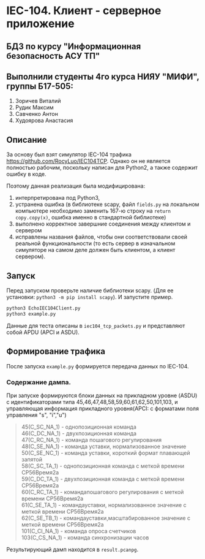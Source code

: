 # IEC-104. Клиент - серверное приложение

## БДЗ по курсу "Информационная безопасность АСУ ТП"

## Выполнили студенты 4го курса НИЯУ "МИФИ", группы Б17-505:

1. Зоричев Виталий
2. Рудик Максим
3. Савченко Антон
4. Худоярова Анастасия

## Описание

За основу был взят симулятор IEC-104 трафика https://github.com/RocyLuo/IEC104TCP. Однако он не является полностью рабочим, поскольку написан для Python2, а также содержит ошибку в коде.<br/>

Поэтому данная реализация была модифицирована:

1. интерпретирована под Python3,
2. устранена ошибка (в библиотеке scapy, файл `fields.py` на локальном компьютере необходимо заменить 167-ю строку на `return copy.copy(x)`, ошибка именно в стандартной библиотеке)
3. выполнено корректное завершние соединения между клиентом и сервером
4. исправлены названия файлов, чтобы они соответствовали своей реальной функциональности (то есть сервер в изначальном симуляторе на самом деле должен быть клиентом, а клиент сервером).

## Запуск

Перед запуском проверьте наличие библиотеки scapy. (Для ее установки: `python3 -m pip install scapy`). И запустите пример.

```python
python3 EchoIEC104Client.py
python3 example.py
```

Данные для теста описаны в `iec104_tcp_packets.py` и представляют собой APDU (APCI и ASDU).

## Формирование трафика

После запуска `example.py` формируется передача данных по IEC-104. <br/>

### Содержание дампа.

При запуске формируются блоки данных на прикладном уровне (ASDU) с идентификаторами типа 45,46,47,48,58,59,60,61,62,50,101,103, и управляющая информация прикладного уровня(APCI: с форматами поля управления "s", "i","u")

> 45(C_SC_NA_1) - однопозиционная команда <br/>
> 46(C_DC_NA_1) - двухпозиционная команда <br/>
> 47(C_RC_NA_1) - команда пошагового регулирования<br/>
> 48(C_SE_NA_1) - команда уставки, нормализованное значение<br/>
> 50(C_SE_NC_1) - команда уставки, короткий формат плавающей запятой<br/>
> 58(C_SC_TA_1) - однопозиционная команда с меткой времени СР56Время2а<br/>
> 59(C_DC_TA_1) - двухпозиционная команда с меткой времени СР56Время2а<br/>
> 60(C_RC_TA_1) - командапошагового регулирования с меткой времени СР56Время2а<br/>
> 61(C_SE_TA_1) - командауставки, нормализованное значение с меткой времени СР56Время2а<br/>
> 62(C_SE_TB_1) - командауставки,масштабированное значение с меткой времени СР56Время2а<br/>
> 101(C_CI_NA_1) - команда опроса счетчиков<br/>
> 103(C_CS_NA_1) - команда синхронизации часов<br/>

Результирующий дамп находится в `result.pcanpg`.
